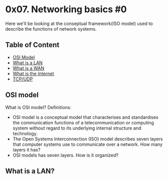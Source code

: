 # 0x07. Networking basics #0
Here we'll be looking at the conseptual framework(ISO model) used to describe the functions of network systems.
## Table of Content
* [OSI Model](#OSI-Model)
* [What is a LAN](#What-is-a-LAN)
* [What is a WAN](What-is-a-WAN)
* [What is the Internet](#What-is-the-Internet)
* [TCP/UDP](#TCP/UDP)

## OSI model
What is OSI model?
Definitions:
* OSI model is a conceptual model that characterises and standardises the communication functions of a telecommunication or computing system without regard to its underlying internal structure and technology.
* The Open Systems Interconnection (ISO) model describes seven layers that computer systems use to communicate over a network.
How many layers it has?
* OSI models has seven layers.
How is it organized?


## What is a LAN?
